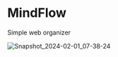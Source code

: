 # MindFlow
Simple web organizer

![Snapshot_2024-02-01_07-38-24](https://github.com/samuelmp58/MindFlow/assets/16710763/a5226f66-ff3a-495b-bc16-33cc591dfa25)
